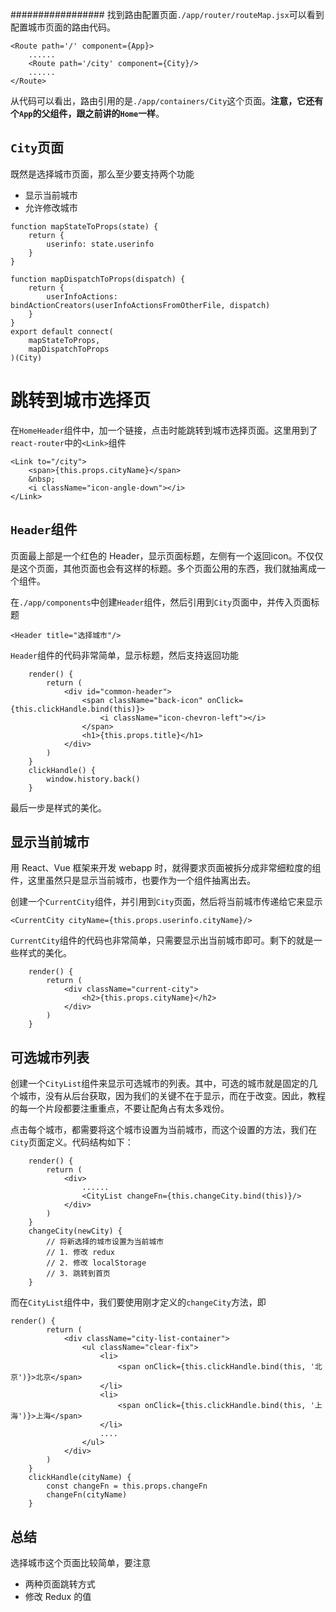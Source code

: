 #################
找到路由配置页面`./app/router/routeMap.jsx`可以看到配置城市页面的路由代码。
```
<Route path='/' component={App}>
    ......
    <Route path='/city' component={City}/>
    ......
</Route>
```
从代码可以看出，路由引用的是`./app/containers/City`这个页面。**注意，它还有个`App`的父组件，跟之前讲的`Home`一样**。

## `City`页面

既然是选择城市页面，那么至少要支持两个功能

- 显示当前城市
- 允许修改城市


```
function mapStateToProps(state) {
    return {
        userinfo: state.userinfo
    }
}

function mapDispatchToProps(dispatch) {
    return {
        userInfoActions: bindActionCreators(userInfoActionsFromOtherFile, dispatch)
    }
}
export default connect(
    mapStateToProps,
    mapDispatchToProps
)(City)
```
# 跳转到城市选择页

在`HomeHeader`组件中，加一个链接，点击时能跳转到城市选择页面。这里用到了`react-router`中的`<Link>`组件

```
<Link to="/city">
    <span>{this.props.cityName}</span>
    &nbsp;
    <i className="icon-angle-down"></i>
</Link>
```

## `Header`组件

页面最上部是一个红色的 Header，显示页面标题，左侧有一个返回icon。不仅仅是这个页面，其他页面也会有这样的标题。多个页面公用的东西，我们就抽离成一个组件。

在`./app/components`中创建`Header`组件，然后引用到`City`页面中，并传入页面标题

```
<Header title="选择城市"/>
```

`Header`组件的代码非常简单，显示标题，然后支持返回功能

```
    render() {
        return (
            <div id="common-header">
                <span className="back-icon" onClick={this.clickHandle.bind(this)}>
                    <i className="icon-chevron-left"></i>
                </span>
                <h1>{this.props.title}</h1>
            </div>
        )
    }
    clickHandle() {
        window.history.back()
    }
```
最后一步是样式的美化。

## 显示当前城市

用 React、Vue 框架来开发 webapp 时，就得要求页面被拆分成非常细粒度的组件，这里虽然只是显示当前城市，也要作为一个组件抽离出去。

创建一个`CurrentCity`组件，并引用到`City`页面，然后将当前城市传递给它来显示

```
<CurrentCity cityName={this.props.userinfo.cityName}/>
```

`CurrentCity`组件的代码也非常简单，只需要显示出当前城市即可。剩下的就是一些样式的美化。

```
    render() {
        return (
            <div className="current-city">
                <h2>{this.props.cityName}</h2>
            </div>
        )
    }
```

## 可选城市列表

创建一个`CityList`组件来显示可选城市的列表。其中，可选的城市就是固定的几个城市，没有从后台获取，因为我们的关键不在于显示，而在于改变。因此，教程的每一个片段都要注重重点，不要让配角占有太多戏份。

点击每个城市，都需要将这个城市设置为当前城市，而这个设置的方法，我们在`City`页面定义。代码结构如下：

```
    render() {
        return (
            <div>
                ......
                <CityList changeFn={this.changeCity.bind(this)}/>
            </div>
        )
    }
    changeCity(newCity) {
        // 将新选择的城市设置为当前城市
        // 1. 修改 redux
        // 2. 修改 localStorage
        // 3. 跳转到首页
    }
```

而在`CityList`组件中，我们要使用刚才定义的`changeCity`方法，即

```
render() {
        return (
            <div className="city-list-container">
                <ul className="clear-fix">
                    <li>
                        <span onClick={this.clickHandle.bind(this, '北京')}>北京</span>
                    </li>
                    <li>
                        <span onClick={this.clickHandle.bind(this, '上海')}>上海</span>
                    </li>
                    ....
                </ul>
            </div>
        )
    }
    clickHandle(cityName) {
        const changeFn = this.props.changeFn
        changeFn(cityName)
    }
```
## 总结

选择城市这个页面比较简单，要注意

- 两种页面跳转方式
- 修改 Redux 的值
